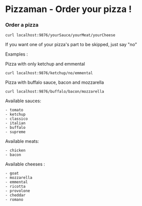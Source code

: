 # Pizzaman - Order your pizza !

### Order a pizza

`curl localhost:9876/yourSauce/yourMeat/yourCheese`

If you want one of your pizza's part to be skipped, just say "no"

Examples :

Pizza with only ketchup and emmental

`curl localhost:9876/ketchup/no/emmental`

Pizza with buffalo sauce, bacon and mozzarella

`curl localhost:9876/buffalo/bacon/mozzarella`

Available sauces:

	- tomato
	- ketchup
	- classico
	- italian
	- buffalo
	- supreme

Available meats:

	- chicken
	- bacon

Available cheeses :

	- goat
	- mozzarella
	- emmental
	- ricotta
	- provolone
	- cheddar
	- romano

